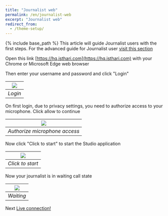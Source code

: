 ```yaml
---
title: "Journalist web"
permalink: /en/journalist-web
excerpt: "Journalist web"
redirect_from:
  - /theme-setup/
---
```


{% include base_path %}
This article will guide Journalist users with the first steps. For the advanced guide for Journalist user [visit this section](/en/user-journalist)

Open this link [https://hq.isthari.com](https://hq.isthari.com) with your Chrome or Microsoft Edge web browser

Then enter your username and password and click "Login"

|![](/en/shared/login.png)|
|:--:|
|*Login*|


On first login, due to privacy settings, you need to authorize access to your microphone. Click allow to continue

|![](/en/shared/authorize.png)|
|:--:|
|*Authorize microphone access*|


Now click "Click to start" to start the Studio application

|![](/en/shared/click-to-start.png)
|:--:|
|*Click to start*|

Now your journalist is in waiting call state

|![](/en/journalist-web/waiting.png)|
|:--:|
|*Waiting*|

Next [Live connection!](/en/live-connection)
